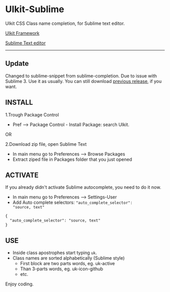 UIkit-Sublime
=============

UIkit CSS Class name completion, for Sublime text editor.

<a href="http://getuikit.com" target="_blank" title="UIkit framework">UIkit Framework</a>

<a href="http://www.sublimetext.com" target="_blank" title="Sublime Text editor">Sublime Text editor</a>

__________________________________________________________

<h2>Update</h2>

Changed to sublime-snippet from sublime-completion. Due to issue with Sublime 3.
Use it as usually.
You can still download <a href="http://easingthemes.com/uikit/UIkit-Class.zip" target="_blank" title="Sublime Text editor">previous release</a>, if you want.

<h2>INSTALL</h2>

1.Trough Package Control
 - Pref --> Package Control - Install Package: search UIkit.

OR

2.Download zip file, open Sublime Text

 - In main menu go to Preferences --> Browse Packages
 - Extract ziped file in Packages folder that you just opened

<h2>ACTIVATE</h2>

If you already didn't activate Sublime autocomplete, you need to do it now.
 - In main menu go to Preferences --> Settings-User
 - Add Auto complete selectors: <code>"auto_complete_selector": "source, text"</code>
<pre><code>{
  "auto_complete_selector": "source, text"
}</code></pre>

<h2>USE</h2>

 - Inside class apostrophes start typing <code>uk</code>.
 - Class names are sorted alphabetically (Sublime style)
   - First block are two parts words, eg. uk-active
   - Than 3-parts words, eg. uk-icon-github
   - etc.

Enjoy coding.
